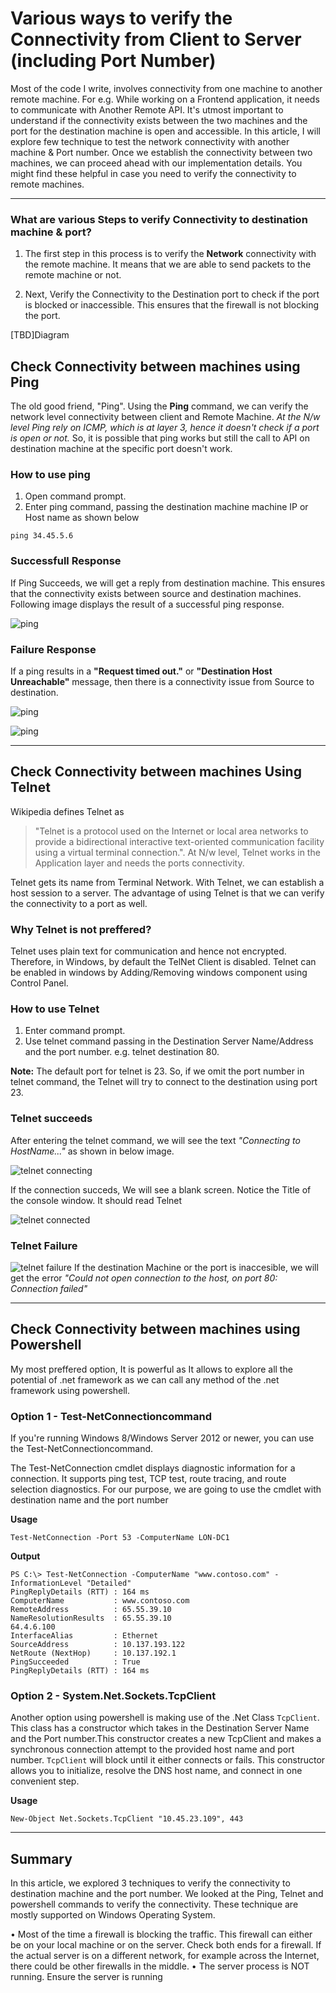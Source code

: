  # Various ways to verify the Connectivity from Client to Server (including Port Number)

Most of the code I write, involves connectivity from one machine to another remote machine. For e.g. While working on a Frontend application, it needs to communicate with Another Remote API. It's utmost important to understand if the connectivity exists between the two machines and the port for the destination machine is open and accessible. In this article, I will explore few technique to test the network connectivity with another machine & Port number. Once we establish the connectivity between two machines, we can proceed ahead with our implementation details. You might find these helpful in case you need to verify the connectivity to remote machines.


***

### What are various Steps to verify Connectivity to destination machine & port?

1. The first step in this process is to verify the **Network** connectivity with the remote machine. It means that we are able to send packets to the remote machine or not.

2. Next, Verify the Connectivity to the Destination port to check if the port is blocked or inaccessible. This ensures that the firewall is not blocking the port.

[TBD]Diagram

## Check Connectivity between machines using Ping

The old good friend, "Ping". Using the **Ping** command, we can verify the network level connectivity between client and Remote Machine.
*At the N/w level Ping rely on ICMP, which is at layer 3, hence it doesn't check if a port is open or not.*
So, it is possible that ping works but still the call to API on destination machine at the specific port doesn't work.

### How to use ping

1. Open command prompt.
2. Enter ping command, passing the destination machine machine IP or Host name as shown below

```
ping 34.45.5.6
```

### Successfull Response

If Ping Succeeds, we will get a reply from destination machine. This ensures that the connectivity exists between source and destination machines. Following image displays the result of a successful ping response.

![ping](Images/ping.png)

### Failure Response

If a ping results in a **"Request timed out."**  or **"Destination Host Unreachable"** message, then there is a connectivity issue from Source to destination.

![ping](Images/pingFailure.png)

![ping](Images/pingFailure1.png)

***

## Check Connectivity between machines Using Telnet

Wikipedia defines Telnet as 
>"Telnet is a protocol used on the Internet or local area networks to provide a bidirectional interactive text-oriented communication facility using a virtual terminal connection.". At N/w level, Telnet works in the Application layer and needs the ports connectivity.

Telnet gets its name from Terminal Network. With Telnet, we can establish a host session to a server. The advantage of using Telnet is that we can verify the connectivity to a port as well.

### Why Telnet is not preffered?

Telnet uses plain text for communication and hence not encrypted. Therefore, in Windows, by default the TelNet Client is disabled. Telnet can be enabled in windows by Adding/Removing windows component using Control Panel.


### How to use Telnet

1. Enter command prompt.
2. Use telnet command passing in the Destination Server Name/Address and the port number. e.g. telnet destination 80. 

**Note:** The default port for telnet is 23. So, if we omit the port number in telnet command, the  Telnet will try to connect to the destination using port 23.

### Telnet succeeds

After entering the telnet command, we will see the text *"Connecting to HostName..."* as shown in below image.

![telnet connecting](Images/telnetConnecting.png)

If the connection succeds, We will see a blank screen. Notice the Title of the console window. It should read Telnet <DestinationName>

![telnet connected](Images/telnetConnected.png)

### Telnet Failure

![telnet failure](Images/telnetFailure.png)
If the destination Machine or the port is inaccesible, we will get the error *"Could not open connection to the host, on port 80: Connection failed"*

***

## Check Connectivity between machines using Powershell
My most preffered option, It is powerful as It allows to explore all the potential of .net framework as we can call any method of the .net framework using powershell.

### Option 1 - Test-NetConnectioncommand

If you're running Windows 8/Windows Server 2012 or newer, you can use the Test-NetConnectioncommand.

The Test-NetConnection cmdlet displays diagnostic information for a connection. It supports ping test, TCP test, route tracing, and route selection diagnostics. For our purpose, we are going to use the cmdlet with destination name and the port number

**Usage**
```
Test-NetConnection -Port 53 -ComputerName LON-DC1
```

**Output**

```
PS C:\> Test-NetConnection -ComputerName "www.contoso.com" -InformationLevel "Detailed"
PingReplyDetails (RTT) : 164 ms
ComputerName           : www.contoso.com
RemoteAddress          : 65.55.39.10
NameResolutionResults  : 65.55.39.10
64.4.6.100
InterfaceAlias         : Ethernet
SourceAddress          : 10.137.193.122
NetRoute (NextHop)     : 10.137.192.1
PingSucceeded          : True
PingReplyDetails (RTT) : 164 ms
```

### Option 2 - System.Net.Sockets.TcpClient

Another option using powershell is making use of the .Net Class `TcpClient`. This class has a constructor which takes in the Destination Server Name and the Port number.This constructor creates a new TcpClient and makes a synchronous connection attempt to the provided host name and port number. `TcpClient` will block until it either connects or fails. This constructor allows you to initialize, resolve the DNS host name, and connect in one convenient step.

**Usage**

```
New-Object Net.Sockets.TcpClient "10.45.23.109", 443 
```

***

## Summary
In this article, we explored 3 techniques to verify the connectivity to destination machine and the port number. We looked at the Ping, Telnet and powershell commands to verify the connectivity. These technique are mostly supported on Windows Operating System.

• Most of the time a firewall is blocking the traffic. This firewall can either be on your local machine or on the server. Check both ends for a firewall. If the actual server is on a different network, for example across the Internet, there could be other firewalls in the middle.
	• The server process is NOT running. Ensure the server is running